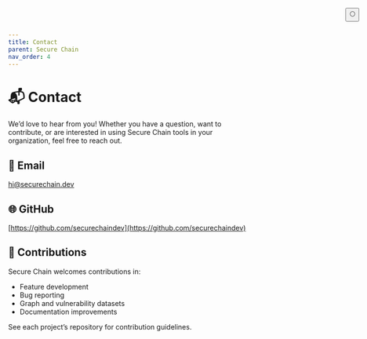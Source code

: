 ```yaml
---
title: Contact
parent: Secure Chain
nav_order: 4
---
```


# 📬 Contact

We’d love to hear from you! Whether you have a question, want to contribute, or are interested in using Secure Chain tools in your organization, feel free to reach out.

## 📧 Email

[hi@securechain.dev](mailto:hi@securechain.dev)

## 🌐 GitHub

[https://github.com/securechaindev](https://github.com/securechaindev)

## 💬 Contributions

Secure Chain welcomes contributions in:

- Feature development
- Bug reporting
- Graph and vulnerability datasets
- Documentation improvements

See each project’s repository for contribution guidelines.

<button class="btn js-toggle-dark-mode" style="
  position: fixed;
  top: 1rem;
  right: 1rem;
  z-index: 1000;
">
  🌕
</button>

<script>
  const toggleDarkMode = document.querySelector('.js-toggle-dark-mode'); jtd.addEvent(toggleDarkMode, 'click', function(){ if (jtd.getTheme() === 'dark') { jtd.setTheme('light'); toggleDarkMode.textContent = '🌕'; } else { jtd.setTheme('dark'); toggleDarkMode.textContent = '☀️'; } }); 
</script>
